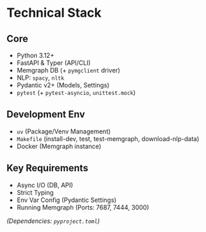# Technical Stack

## Core
- Python 3.12+
- FastAPI & Typer (API/CLI)
- Memgraph DB (+ `pymgclient` driver)
- NLP: `spacy`, `nltk`
- Pydantic v2+ (Models, Settings)
- `pytest` (+ `pytest-asyncio`, `unittest.mock`)

## Development Env
- `uv` (Package/Venv Management)
- `Makefile` (install-dev, test, test-memgraph, download-nlp-data)
- Docker (Memgraph instance)

## Key Requirements
- Async I/O (DB, API)
- Strict Typing
- Env Var Config (Pydantic Settings)
- Running Memgraph (Ports: 7687, 7444, 3000)

*(Dependencies: `pyproject.toml`)* 